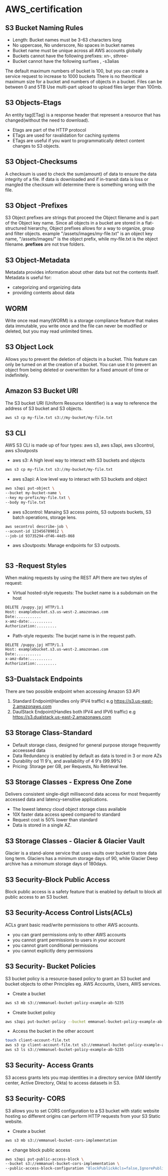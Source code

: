 # AWS_certification

## S3 Bucket Naming Rules

+ Length: Bucket names must be 3-63 characters long
+ No uppercase, No underscore, No spaces in bucket names
+ Bucket name must be unique across all AWS accounts globally
+ Buckets cannot have the following prefixes:  xn-, sthree-
+ Bucket cannot have the following surfixes , -s3alias

The default maximum numbers of bucket is 100, but you can create a service request to increase to 1000 buckets
There is no theoritical maximum size for a bucket and numbers of objects in a bucket.
Files can be between 0 and 5TB
Use multi-part upload to upload files larger than 100mb.

## S3 Objects-Etags

An entity tag(ETag) is a response header that represent a resource that has changed(without the need to download).

+ Etags are part of the HTTP protocol
+ ETags are used for ravalidation for caching systems
+ ETags are useful if you want to programmatically detect content changes to S3 objects.

## S3 Object-Checksums

A checksum is used to check the sum(amount) of data to ensure the data integrity of a file. If data is downloaded and if in-transit data is loss
or mangled the checksum will determine there is something wrong with the file.

## S3 Object -Prefixes

S3 Object prefixes are strings that proceed the Object filename and is part of the Object key name.
Since all objects in a bucket are stored in a flat-structured hierarchy, Object prefixes allows for a way to organize, group and filter objects.
example "/assets/images/my-file.txt" is an object key name, "/assets/images/" is the object prefix, while my-file.txt is the object filename.
**prefixes** are not true folders.

## S3 Object-Metadata

Metadata provides information about other data but not the contents itself.
Metadata is useful for:

+ categorizing and organizing data
+ providing contents about data

## WORM

Write once read many(WORM) is a storage compliance feature that makes data immutable, you write once and the file can never be modified or deleted, but you may read unlimited times.

## S3 Object Lock

Allows you to prevent the deletion of objects in a bucket. This feature can only be turned on at the creation of a bucket.
You can use it to prevent an object from being deleted or overwritten for a fixed amount of time or indefinitely.

## Amazon S3 Bucket URI

The S3 bucket URI (Uniform Resource Identifier) is a way to reference the address of S3 bucket and S3 objects.

```bash
aws s3 cp my-file.txt s3://my-bucket/my-file.txt
```

## S3 CLI

AWS S3 CLI is made up of four types: aws s3, aws s3api, aws s3control, aws s3outposts

+ aws s3: A high level way to interact with S3 buckets and objects

```bash
aws s3 cp my-file.txt s3://my-bucket/my-file.txt
```

+ aws s3api: A low level way to interact with S3 buckets and object

```bash
aws s3api put-object \
--bucket my-bucket-name \
--key my-prefix/my-file.txt \
--body my-file.txt
```

+ aws s3control: Manaing S3 access points, S3 outposts buckets, S3 batch operations, storage lens.

```bash
aws secontrol describe-job \
--acount-id 123456789012 \
--job-id 93735294-df46-44d5-868
```

+ aws s3outposts: Manage endpoints for S3 outposts.

```bash

```

## S3 -Request Styles

When making requests by using the REST API there are two styles of request:

+ Virtual hosted-style requests: The bucket name is a subdomain on the host

```bash
DELETE /puppy.jpj HTTP/1.1
Host: examplebucket.s3.us-west-2.amazonaws.com
Date:...........
x-amz-date:..........
Authorization:.........
```

+ Path-style requests: The bucjet name is in the request path.

```bash
DELETE /puppy.jpj HTTP/1.1
Host: examplebucket.s3.us-west-2.amazonaws.com
Date:...........
x-amz-date:..........
Authorization:.........
```

## S3-Dualstack Endpoints

There are two possible endpoint when accessing Amazon S3 API

1. Standard Endpoint(Handles only IPV4 traffic) e.g <https://s3.us-east-2.amazonaws.com>
2. DaulStack Endpoint(Handles both IPV4 and IPV6 traffic) e.g <https://s3.dualstack.us-east-2.amazonaws.com>

## S3 Storage Class-Standard

+ Default storage class, designed for general purpose storage frequwntly acceessed data
+ Data Redundancy is enabled by default as data is tored in 3 or more AZs
+ Durability od 11 9's, and availability of 4 9's (99.99%)
+ Pricing: Storage per GB, per Requests, No Retrieval fee.

## S3 Storage Classes - Express One Zone

Delivers consistent single-digit millisecond data access for most frequently accessed data and latency-sensitive applications.

+ The lowest latency cloud object storage class available
+ 10X faster data access speed compared to standard
+ Request cost is 50% lower than standard
+ Data is stored in a single AZ.

## S3 Storage Classes - Glacier & Glacier Vault

Glacier is a stand-alone service that uses vaults over bucket to store data long term. Glaciers has a minimum storage days of 90, while Glacier Deep archive has a minomum storage days of 180days.

## S3 Security-Block Public Access

Block public access is a safety feature that is enabled by default to block all public access to an S3 bucket.

## S3 Security-Access Control Lists(ACLs)

ACLs grant basic read/write permissions to other AWS accounts.

+ you can grant permissions only to other AWS accounts
+ you cannot grant permissions to users in your account
+ you cannot grant conditional permissions
+ you cannot explicitly deny permissions

## S3 Security- Bucket Policies

S3 bucket policy is a resource-based policy to grant an S3 bucket and bucket objects to other Principles eg. AWS Accounts, Users, AWS services.

+ Create a bucket

```sh
aws s3 mb s3://emmanuel-bucket-policy-example-ab-5235
```

+ Create bucket policy

```sh
aws s3api put-bucket-policy --bucket emmanuel-bucket-policy-example-ab-5235 --policy file//policy.json
```

+ Access the bucket in the other account

```sh
touch client-account-file.txt
aws s3 cp client-account-file.txt s3://emmanuel-bucket-policy-example-ab-5235
aws s3 ls s3://emmanuel-bucket-policy-example-ab-5235
```

## S3 Security- Access Grants

S3 access grants lets you map identities in a directory service (IAM Identify center, Active Directory, Okta) to access datasets in S3.

## S3 Security- CORS

S3 allows you to set CORS configuration to a S3 bucket with static website hosting so different origins can perform HTTP requests from your S3 Static website.

+ Create a bucket

```sh
aws s3 mb s3://emmanuel-bucket-cors-implementation
```

+ change block public access

```sh
aws s3api put-public-access-block \
--bucket s3://emmanuel-bucket-cors-implementation \
--public-access-block-configuration "BlockPublickAcls=false,IgnorePublicAcls=true,BlockPublicPolicy=false,RestricPublicBuckets=false"
```